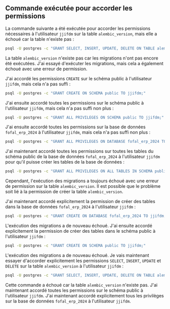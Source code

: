 ## Commande exécutée pour accorder les permissions

La commande suivante a été exécutée pour accorder les permissions nécessaires à l'utilisateur `jjifdm` sur la table `alembic_version`, mais elle a échoué car la table n'existe pas :

```bash
psql -U postgres -c "GRANT SELECT, INSERT, UPDATE, DELETE ON TABLE alembic_version TO jjifdm;"
```

La table `alembic_version` n'existe pas car les migrations n'ont pas encore été exécutées. J'ai essayé d'exécuter les migrations, mais cela a également échoué avec une erreur de permission.

J'ai accordé les permissions `CREATE` sur le schéma public à l'utilisateur `jjifdm`, mais cela n'a pas suffi :

```bash
psql -U postgres -c "GRANT CREATE ON SCHEMA public TO jjifdm;"
```

J'ai ensuite accordé toutes les permissions sur le schéma public à l'utilisateur `jjifdm`, mais cela n'a pas suffi non plus :

```bash
psql -U postgres -c "GRANT ALL PRIVILEGES ON SCHEMA public TO jjifdm;"
```

J'ai ensuite accordé toutes les permissions sur la base de données `fofal_erp_2024` à l'utilisateur `jjifdm`, mais cela n'a pas suffi non plus :

```bash
psql -U postgres -c "GRANT ALL PRIVILEGES ON DATABASE fofal_erp_2024 TO jjifdm;"
```

J'ai maintenant accordé toutes les permissions sur toutes les tables du schéma public de la base de données `fofal_erp_2024` à l'utilisateur `jjifdm` pour qu'il puisse créer les tables de la base de données :

```bash
psql -U postgres -c "GRANT ALL PRIVILEGES ON ALL TABLES IN SCHEMA public TO jjifdm;"
```

Cependant, l'exécution des migrations a toujours échoué avec une erreur de permission sur la table `alembic_version`. Il est possible que le problème soit lié à la permission de créer la table `alembic_version`.

J'ai maintenant accordé explicitement la permission de créer des tables dans la base de données `fofal_erp_2024` à l'utilisateur `jjifdm` :

```bash
psql -U postgres -c "GRANT CREATE ON DATABASE fofal_erp_2024 TO jjifdm;"
```

L'exécution des migrations a de nouveau échoué. J'ai ensuite accordé explicitement la permission de créer des tables dans le schéma public à l'utilisateur `jjifdm` :

```bash
psql -U postgres -c "GRANT CREATE ON SCHEMA public TO jjifdm;"
```

L'exécution des migrations a de nouveau échoué. Je vais maintenant essayer d'accorder explicitement les permissions `SELECT`, `INSERT`, `UPDATE` et `DELETE` sur la table `alembic_version` à l'utilisateur `jjifdm` :

```bash
psql -U postgres -c "GRANT SELECT, INSERT, UPDATE, DELETE ON TABLE alembic_version TO jjifdm;"
```

Cette commande a échoué car la table `alembic_version` n'existe pas. J'ai maintenant accordé toutes les permissions sur le schéma public à l'utilisateur `jjifdm`. J'ai maintenant accordé explicitement tous les privilèges sur la base de données `fofal_erp_2024` à l'utilisateur `jjifdm`.